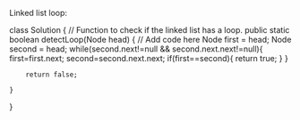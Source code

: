 Linked list loop:

class Solution {
    // Function to check if the linked list has a loop.
    public static boolean detectLoop(Node head) {
        // Add code here
        Node first = head;
        Node second = head;
        while(second.next!=null && second.next.next!=null){
            first=first.next;
            second=second.next.next;
            if(first==second){
                return true;
            }
        }
        
        return false;
        
    }
}